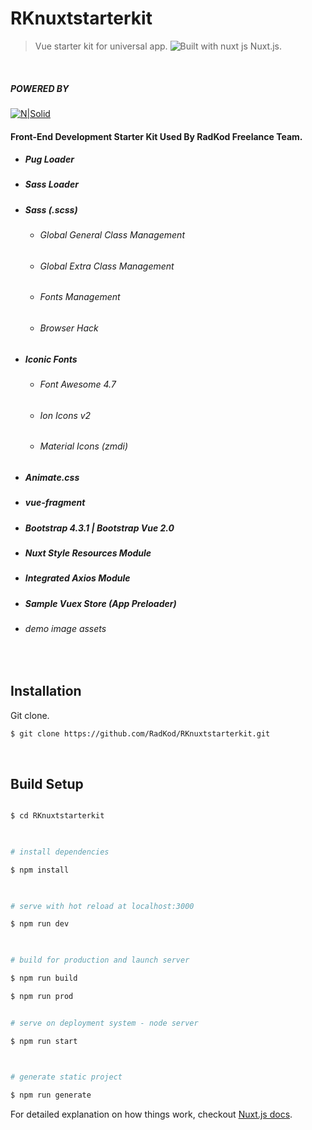 # RKnuxtstarterkit

> Vue starter kit for universal app. ![Built with nuxt js](https://user-images.githubusercontent.com/22690563/72204887-c64a1b80-348d-11ea-9dee-f0760fe70fad.png) Nuxt.js.

&nbsp;
##### POWERED BY
[![N|Solid](https://i.ibb.co/q5G6N0n/radkod-mail-imza.png)](https://www.radkod.com)

#### Front-End Development Starter Kit Used By RadKod Freelance Team.
  
  * ##### Pug Loader
  * ##### Sass Loader
  * ##### Sass (.scss)
  	* ###### Global General Class Management
    * ###### Global Extra Class Management
    * ###### Fonts Management
    * ###### Browser Hack
  * ##### Iconic Fonts
    * ###### Font Awesome 4.7
    * ###### Ion Icons v2
    * ###### Material Icons (zmdi)
  * ##### Animate.css
  * ##### vue-fragment
  * ##### Bootstrap 4.3.1 | Bootstrap Vue 2.0
  * ##### Nuxt Style Resources Module
  * ##### Integrated Axios Module
  * ##### Sample Vuex Store (App Preloader)
  * ######  demo image assets
  &nbsp;

## Installation

Git clone.

```sh
$ git clone https://github.com/RadKod/RKnuxtstarterkit.git
```
&nbsp;

## Build Setup

  

``` bash

$ cd RKnuxtstarterkit

  

# install dependencies

$ npm install

  

# serve with hot reload at localhost:3000

$ npm run dev

  

# build for production and launch server

$ npm run build

$ npm run prod


# serve on deployment system - node server

$ npm run start

  

# generate static project

$ npm run generate

```

For detailed explanation on how things work, checkout [Nuxt.js docs](https://nuxtjs.org).
